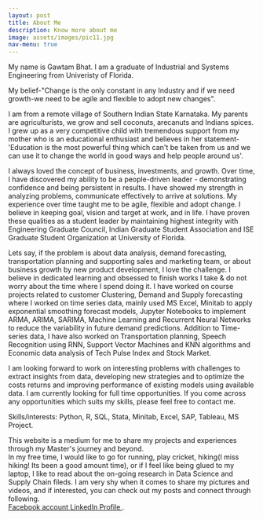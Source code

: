 ```yaml
---
layout: post
title: About Me
description: Know more about me
image: assets/images/pic11.jpg
nav-menu: true
---
```


My name is Gawtam Bhat. I am a graduate of Industrial and Systems Engineering from Univeristy of Florida. 

My belief-"Change is the only constant in any Industry and if we need growth-we need to be agile and flexible to adopt new changes".

I am from a remote village of Southern Indian State Karnataka. My parents are agriculturists, we grow and sell coconuts, arecanuts and Indians spices. I grew up as a very competitive child with tremendous support from my mother who is an educational enthusiast and believes in her statement-'Education is the most powerful thing which can't be taken from us and we can use it to change the world in good ways and help people around us'.

I always loved the concept of business, investments, and growth. Over time, I have discovered my ability to be a people-driven leader - demonstrating confidence and being persistent in results. I have showed my strength in analyzing problems, communicate effectively to arrive at solutions. My experience over time taught me to be agile, flexible and adopt change. I believe in keeping goal, vision and target at work, and in life. I have proven these qualities as a student leader by maintaining highest integrity with Engineering Graduate Council, Indian Graduate Student Association and ISE Graduate Student Organization at University of Florida. 

Lets say, if the problem is about data analysis, demand forecasting, transportation planning and supporting sales and marketing team, or about business growth by new product development, I love the challenge. I believe in dedicated learning and obsessed to finish works I take & do not worry about the time where I spend doing it. I have worked on course projects related to customer Clustering, Demand and Supply forecasting where I worked on time series data, mainly used MS Excel, Minitab to apply exponential smoothing forecast models, Jupyter Notebooks to implement ARMA, ARIMA, SARIMA, Machine Learning and Recurrent Neural Networks to reduce the variability in future demand predictions. Addition to Time-series data, I have also worked on Transportation planning, Speech Recognition using RNN, Support Vector Machines and KNN algorithms and Economic data analysis of Tech Pulse Index and Stock Market.

I am looking forward to work on interesting problems with challenges to extract insights from data, developing new strategies and to optimize the costs returns and improving performance of existing models using available data. I am currently looking for full time opportunities. If you come across any opportunities which suits my skills, please feel free to contact me.

Skills/interests: Python, R, SQL, Stata, Minitab, Excel, SAP, Tableau, MS Project. 

This website is a medium for me to share my projects and experiences through my Master's journey and beyond.
<br>
In my free time, I would like to go for running, play cricket, hiking(I miss hiking! Its been a good amount time), or if I feel like being glued to my laptop, I like to read about the on-going research in Data Science and Supply Chain fileds. I am very shy when it comes to share my pictures and videos, and if interested, you can check out my posts and connect through following.
<br>
<a href="https://www.facebook.com/bhat.rue/"> Facebook account </a> 
<a href="https://www.linkedin.com/in/infinitebhat/"> LinkedIn Profile </a>.
